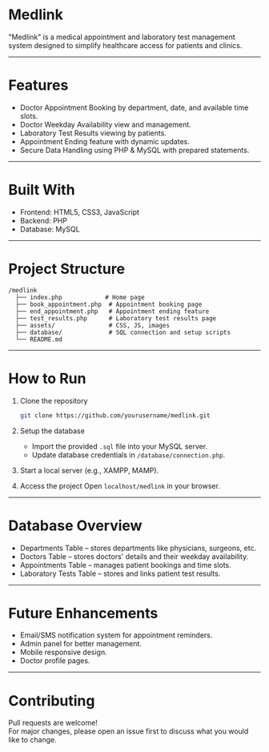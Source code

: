 <h1>Medlink</h1>

"Medlink" is a medical appointment and laboratory test management system designed to simplify healthcare access for patients and clinics.

---

<h1>Features</h1>

- Doctor Appointment Booking by department, date, and available time slots.
- Doctor Weekday Availability view and management.
- Laboratory Test Results viewing by patients.
- Appointment Ending feature with dynamic updates.
- Secure Data Handling using PHP & MySQL with prepared statements.

---

<h1>Built With</h1>

- Frontend: HTML5, CSS3, JavaScript
- Backend: PHP
- Database: MySQL

---

<h1>Project Structure</h1>

```
/medlink
  ├── index.php            # Home page
  ├── book_appointment.php  # Appointment booking page
  ├── end_appointment.php   # Appointment ending feature
  ├── test_results.php      # Laboratory test results page
  ├── assets/               # CSS, JS, images
  ├── database/             # SQL connection and setup scripts
  └── README.md
```

---

<h1>How to Run</h1>

1. Clone the repository  
   ```bash
   git clone https://github.com/yourusername/medlink.git
   ```

2. Setup the database  
   - Import the provided `.sql` file into your MySQL server.
   - Update database credentials in `/database/connection.php`.

3. Start a local server (e.g., XAMPP, MAMP).

4. Access the project
   Open `localhost/medlink` in your browser.

---

<h1>Database Overview</h1>

- Departments Table – stores departments like physicians, surgeons, etc.
- Doctors Table – stores doctors' details and their weekday availability.
- Appointments Table – manages patient bookings and time slots.
- Laboratory Tests Table – stores and links patient test results.

---

<h1>Future Enhancements</h1>

- Email/SMS notification system for appointment reminders.
- Admin panel for better management.
- Mobile responsive design.
- Doctor profile pages.

---

<h1>Contributing</h1>

Pull requests are welcome!  
For major changes, please open an issue first to discuss what you would like to change.

